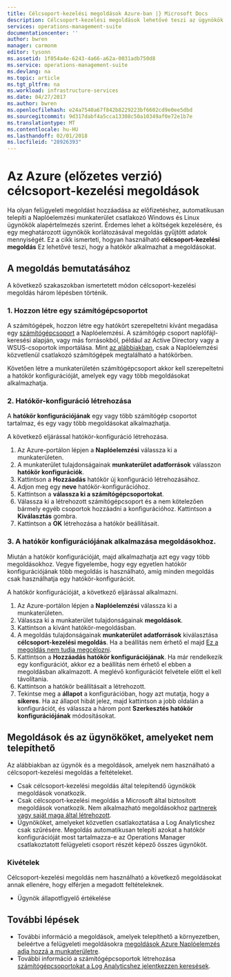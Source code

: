 ```yaml
---
title: Célcsoport-kezelési megoldások Azure-ban |} Microsoft Docs
description: Célcsoport-kezelési megoldások lehetővé teszi az ügynökök meghatározott megoldások korlátozza.  Ez a cikk ismerteti, hogyan segítségével hozzon létre egy hatókör konfigurációját, és a megoldáshoz.
services: operations-management-suite
documentationcenter: ''
author: bwren
manager: carmonm
editor: tysonn
ms.assetid: 1f054a4e-6243-4a66-a62a-0031adb750d8
ms.service: operations-management-suite
ms.devlang: na
ms.topic: article
ms.tgt_pltfrm: na
ms.workload: infrastructure-services
ms.date: 04/27/2017
ms.author: bwren
ms.openlocfilehash: e24a7540a67f842b8229223bf6602cd9e0ee5dbd
ms.sourcegitcommit: 9d317dabf4a5cca13308c50a10349af0e72e1b7e
ms.translationtype: MT
ms.contentlocale: hu-HU
ms.lasthandoff: 02/01/2018
ms.locfileid: "28926393"
---
```

# <a name="targeting-management-solutions-in-azure-preview"></a>Az Azure (előzetes verzió) célcsoport-kezelési megoldások
Ha olyan felügyeleti megoldást hozzáadása az előfizetéshez, automatikusan telepíti a Naplóelemzési munkaterület csatlakozó Windows és Linux ügynökök alapértelmezés szerint.  Érdemes lehet a költségek kezelésére, és egy meghatározott ügynökök korlátozásával megoldás gyűjtött adatok mennyiségét.  Ez a cikk ismerteti, hogyan használható **célcsoport-kezelési megoldás** Ez lehetővé teszi, hogy a hatókör alkalmazhat a megoldásokat.

## <a name="how-to-target-a-solution"></a>A megoldás bemutatásához
A következő szakaszokban ismertetett módon célcsoport-kezelési megoldás három lépésben történik. 


### <a name="1-create-a-computer-group"></a>1. Hozzon létre egy számítógépcsoportot
A számítógépek, hozzon létre egy hatókört szerepeltetni kívánt megadása egy [számítógépcsoport](../log-analytics/log-analytics-computer-groups.md) a Naplóelemzési.  A számítógép csoport naplófájl-keresési alapján, vagy más forrásokból, például az Active Directory vagy a WSUS-csoportok importálása. Mint [az alábbiakban](#solutions-and-agents-that-cant-be-targeted), csak a Naplóelemzési közvetlenül csatlakozó számítógépek megtalálható a hatókörben.

Követően létre a munkaterületén számítógépcsoport akkor kell szerepeltetni a hatókör konfigurációját, amelyek egy vagy több megoldásokat alkalmazhatja.
 
 
 ### <a name="2-create-a-scope-configuration"></a>2. Hatókör-konfiguráció létrehozása
 A **hatókör konfigurációjának** egy vagy több számítógép csoportot tartalmaz, és egy vagy több megoldásokat alkalmazhatja. 
 
 A következő eljárással hatókör-konfiguráció létrehozása.  

 1. Az Azure-portálon lépjen a **Naplóelemzési** válassza ki a munkaterületen.
 2. A munkaterület tulajdonságainak **munkaterület adatforrások** válasszon **hatókör konfigurációk**.
 3. Kattintson a **Hozzáadás** hatókör új konfiguráció létrehozásához.
 4. Adjon meg egy **neve** hatókör-konfigurációhoz.
 5. Kattintson a **válassza ki a számítógépcsoportokat**.
 6. Válassza ki a létrehozott számítógépcsoport és a nem kötelezően bármely egyéb csoportok hozzáadni a konfigurációhoz.  Kattintson a **Kiválasztás** gombra.  
 6. Kattintson a **OK** létrehozása a hatókör beállításait. 


 ### <a name="3-apply-the-scope-configuration-to-a-solution"></a>3. A hatókör konfigurációjának alkalmazása megoldásokhoz.
Miután a hatókör konfigurációját, majd alkalmazhatja azt egy vagy több megoldásokhoz.  Vegye figyelembe, hogy egy egyetlen hatókör konfigurációjának több megoldás is használható, amíg minden megoldás csak használhatja egy hatókör-konfigurációt.

A hatókör konfigurációját, a következő eljárással alkalmazni.  

 1. Az Azure-portálon lépjen a **Naplóelemzési** válassza ki a munkaterületen.
 2. Válassza ki a munkaterület tulajdonságainak **megoldások**.
 3. Kattintson a kívánt hatókör-megoldásban.
 4. A megoldás tulajdonságainak **munkaterület adatforrások** kiválasztása **célcsoport-kezelési megoldás**.  Ha a beállítás nem érhető el majd [Ez a megoldás nem tudja megcélozni](#solutions-and-agents-that-cant-be-targeted).
 5. Kattintson a **Hozzáadás hatókör konfigurációjának**.  Ha már rendelkezik egy konfigurációt, akkor ez a beállítás nem érhető el ebben a megoldásban alkalmazott.  A meglévő konfigurációt felvétele előtt el kell távolítania.
 6. Kattintson a hatókör beállításait a létrehozott.
 7. Tekintse meg a **állapot** a konfigurációban, hogy azt mutatja, hogy a **sikeres**.  Ha az állapot hibát jelez, majd kattintson a jobb oldalán a konfigurációt, és válassza a három pont **Szerkesztés hatókör konfigurációjának** módosításokat.

## <a name="solutions-and-agents-that-cant-be-targeted"></a>Megoldások és az ügynököket, amelyeket nem telepíthető
Az alábbiakban az ügynök és a megoldások, amelyek nem használható a célcsoport-kezelési megoldás a feltételeket.

- Csak célcsoport-kezelési megoldás által telepítendő ügynökök megoldások vonatkozik.
- Csak célcsoport-kezelési megoldás a Microsoft által biztosított megoldások vonatkozik.  Nem alkalmazható megoldásokhoz [partnerek vagy saját maga által létrehozott](operations-management-suite-solutions-creating.md).
- Ügynököket, amelyeket közvetlen csatlakoztatása a Log Analyticshez csak szűrésére.  Megoldás automatikusan telepíti azokat a hatókör konfigurációját most tartalmazza-e az Operations Manager csatlakoztatott felügyeleti csoport részét képező összes ügynököt.

### <a name="exceptions"></a>Kivételek
Célcsoport-kezelési megoldás nem használható a következő megoldásokat annak ellenére, hogy elférjen a megadott feltételeknek.

- Ügynök állapotfigyelő értékelése

## <a name="next-steps"></a>További lépések
- További információ a megoldások, amelyek telepíthető a környezetben, beleértve a felügyeleti megoldásokra [megoldások Azure Naplóelemzés adja hozzá a munkaterületre](../log-analytics/log-analytics-add-solutions.md).
- További információ a számítógépcsoportok létrehozása [számítógépcsoportokat a Log Analyticshez jelentkezzen keresések](../log-analytics/log-analytics-computer-groups.md).